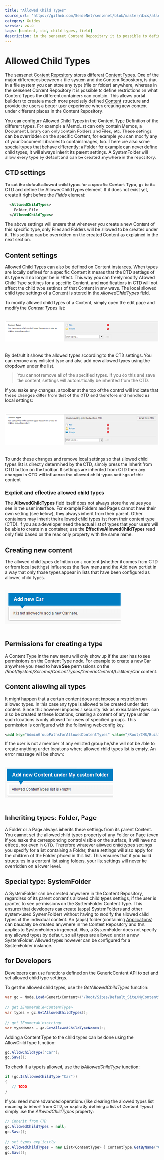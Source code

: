 ```yaml
---
title: "Allowed Child Types"
source_url: 'https://github.com/SenseNet/sensenet/blob/master/docs/allowed-child-types.md'
category: Guides
version: v6.0
tags: [content, ctd, child types, field]
description: in the sensenet Content Repository it is possible to define restrictions on what Content Types the different containers can contain. This allows portal builders to create a much more precisely defined Content structure and provide the users a better user experience when creating new content under different places in the Content Repository.
---
```


# Allowed Child Types

The sensenet [Content Repository](/docs/content-repository) stores different [Content Types](/docs/content-type). One of the major differences between a file system and the Content Repository, is that in a file system you can store any type (file or folder) anywhere, whereas in the sensenet Content Repository it is possible to define restrictions on what Content Types the different containers can contain. This allows portal builders to create a much more precisely defined [Content](/docs/content) structure and provide the users a better user experience when creating new content under different places in the Content Repository.

You can configure Allowed Child Types in the Content Type Definition of the different types. For example a MemoList can only contain Memos, a Document Library can only contain Folders and Files, etc. These settings can be overridden on the specific Content, for example you can modify any of your Document Libraries to contain Images, too. There are also some special types that behave differently: a Folder for example can never define child types, it will always inherit its parent settings. A SystemFolder will allow every type by default and can be created anywhere in the repository.

## CTD settings

To set the default allowed child types for a specific Content Type, go to its CTD and define the AllowedChildTypes element. If it does not exist yet, create it right before the *Fields* element:

```xml
  <AllowedChildTypes>
    Folder,File
  </AllowedChildTypes>
```

The above settings will ensure that whenever you create a new Content of this specific type, only Files and Folders will be allowed to be created under it. This setting can be overridden on the created Content as explained in the next section.

## Content settings

Allowed Child Types can also be defined on Content instances. When types are locally defined for a specific Content it means that the CTD settings of its type will no longer be in effect. This way you can freely modify Allowed Child Type settings for a specific Content, and modifications in CTD will not affect the child type settings of that Content in any ways. The local allowed child type settings of a Content is stored in the *AllowedChildTypes* field.

To modify allowed child types of a Content, simply open the edit page and modify the *Content Types* list:

<img src="https://raw.githubusercontent.com/SenseNet/sensenet/master/docs/images/allowed-child-types/AllowedChildTypes1.png" style="margin: 20px auto" />

By default it shows the allowed types according to the CTD settings. You can remove any enlisted type and also add new allowed types using the dropdown under the list.

> You cannot remove all of the specified types. If you do this and save the content, settings will automatically be inherited from the CTD.

If you make any changes, a toolbar at the top of the control will indicate that these changes differ from that of the CTD and therefore and handled as local settings:

<img src="https://raw.githubusercontent.com/SenseNet/sensenet/master/docs/images/allowed-child-types/AllowedChildTypes2.png" style="margin: 20px auto" />

To undo these changes and remove local settings so that allowed child types list is directly determined by the CTD, simply press the Inherit from CTD button on the toolbar. If settings are inherited from CTD then any changes in CTD will influence the allowed child types settings of this content.

### Explicit and effective allowed child types

The **AllowedChildTypes** field itself does not always store the values you see in the user interface. For example Folders and Pages cannot have their own setting (see below), they always inherit from their parent. Other containers may inherit their allowed child types list from their content type (CTD). If you as a developer need the actual list of types that your users will be able to create in a container, use the **EffectiveAllowedChildTypes** read only field based on the read only property with the same name.

## Creating new content

The allowed child types definition on a content (whether it comes from CTD or from local settings) influences the New menu and the Add new portlet in a way that only those types appear in lists that have been configured as allowed child types.

<img src="https://raw.githubusercontent.com/SenseNet/sensenet/master/docs/images/allowed-child-types/AllowedChildTypes4.png" style="margin: 20px auto" />

## Permissions for creating a type

A Content Type in the new menu will only show up if the user has to see permissions on the Content Type node. For example to create a new Car anywhere you need to have **See** permissions on the */Root/System/Schema/ContentTypes/GenericContent/ListItem/Car* content.

## Content allowing all types

It might happen that a certain content does not impose a restriction on allowed types. In this case any type is allowed to be created under that content. Since this however imposes a security risk as executable types can also be created at these locations, creating a content of any type under such locations is only allowed for users of specified groups. This permission is configured with the following web.config key:

```xml
<add key="AdminGroupPathsForAllowedContentTypes" value="/Root/IMS/BuiltIn/Portal/Administrators,/Root/IMS/Demo/Developers"/>
```

If the user is not a member of any enlisted group he/she will not be able to create anything under locations where allowed child types list is empty. An error message will be shown:

<img src="https://raw.githubusercontent.com/SenseNet/sensenet/master/docs/images/allowed-child-types/AllowedChildTypes5.png" style="margin: 20px auto" />

## Inheriting types: Folder, Page

A Folder or a Page always inherits these settings from its parent Content. You cannot set the allowed child types property of any Folder or Page (even if you make the corresponding control visible on the surface, it will have no effect), not even in CTD. Therefore whatever allowed child types settings you specify for a list containing a Folder, these settings will also apply for the children of the Folder placed in this list. This ensures that if you build structures in a content list using folders, your list settings will never be overridden on a lower level.

## Special type: SystemFolder

A SystemFolder can be created anywhere in the Content Repository, regardless of its parent content's allowed child types settings, if the user is granted to see permissions on the SystemFolder Content Type. This ensures that developers can create (apps) SystemFolders and other system-used SystemFolders without having to modify the allowed child types of the individual content. An (apps) folder (containing [Applications](/docs/application)) can basically be created anywhere in the Content Repository and this applies to SystemFolders in general. Also, a SystemFolder does not specify any allowed types by default, so all types are allowed under a new SystemFolder. Allowed types however can be configured for a SystemFolder instance.

## for Developers

Developers can use functions defined on the GenericContent API to get and set allowed child type settings.

To get the allowed child types, use the *GetAllowedChildTypes* function:

```csharp
var gc = Node.Load<GenericContent>("/Root/Sites/Default_Site/MyContent");
 
// get IEnumerable<ContentType>
var types = gc.GetAllowedChildTypes();
 
// get IEnumerable<string>
var typeNames = gc.GetAllowedChildTypeNames();
```

Adding a Content Type to the child types can be done using the AllowChildType function:

```csharp
gc.AllowChildType("Car");
gc.Save();
```

To check if a type is allowed, use the *IsAllowedChildType* function:

```csharp
if (gc.IsAllowedChildType("Car"))
{
   // TODO
}
```

If you need more advanced operations (like clearing the allowed types list meaning to inherit from CTD, or explicitly defining a list of Content Types) simply use the *AllowedChildTypes* property:

```csharp
// inherit from CTD
gc.AllowedChildTypes = null;
gc.Save();
 
// set types explicitly
gc.AllowedChildTypes = new List<ContentType> { ContentType.GetByName("Car"), ContentType.GetByName("Image") };
gc.Save();
```
